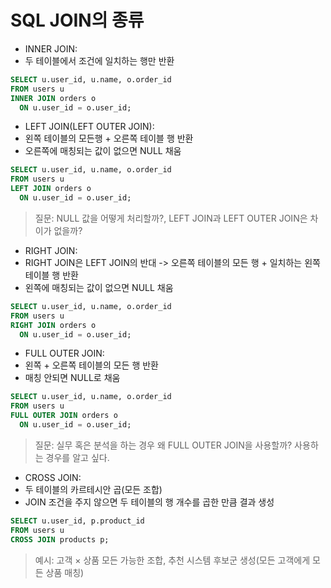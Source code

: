 # SQL JOIN의 종류
- INNER JOIN:   
- 두 테이블에서 조건에 일치하는 행만 반환   
```sql
SELECT u.user_id, u.name, o.order_id
FROM users u
INNER JOIN orders o
  ON u.user_id = o.user_id;
```


- LEFT JOIN(LEFT OUTER JOIN):   
- 왼쪽 테이블의 모든행 + 오른쪽 테이블 행 반환   
- 오른쪽에 매칭되는 값이 없으면 NULL 채움
```sql
SELECT u.user_id, u.name, o.order_id
FROM users u
LEFT JOIN orders o
  ON u.user_id = o.user_id;
```
> 질문: NULL 값을 어떻게 처리할까?, LEFT JOIN과 LEFT OUTER JOIN은 차이가 없을까?


- RIGHT JOIN:
- RIGHT JOIN은 LEFT JOIN의 반대 -> 오른쪽 테이블의 모든 행 + 일치하는 왼쪽 테이블 행 반환   
- 왼쪽에 매칭되는 값이 없으면 NULL 채움
```sql
SELECT u.user_id, u.name, o.order_id
FROM users u
RIGHT JOIN orders o
  ON u.user_id = o.user_id;
```


- FULL OUTER JOIN:
- 왼쪽 + 오른쪽 테이블의 모든 행 반환   
- 매칭 안되면 NULL로 채움
```sql
SELECT u.user_id, u.name, o.order_id
FROM users u
FULL OUTER JOIN orders o
  ON u.user_id = o.user_id;
```
> 질문: 실무 혹은 분석을 하는 경우 왜 FULL OUTER JOIN을 사용할까? 사용하는 경우를 알고 싶다.   


- CROSS JOIN:
- 두 테이블의 카르테시안 곱(모든 조합)
- JOIN 조건을 주지 않으면 두 테이블의 행 개수를 곱한 만큼 결과 생성
```sql
SELECT u.user_id, p.product_id
FROM users u
CROSS JOIN products p;
```
> 예시: 고객 × 상품 모든 가능한 조합, 추천 시스템 후보군 생성(모든 고객에게 모든 상품 매칭)
